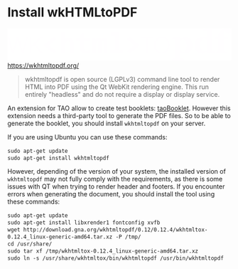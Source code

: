 <!--
parent: articles
created_at: '2017-05-09 09:25:30'
updated_at: '2017-05-09 09:25:30'
authors:
    - 'Jean-Sébastien Conan'
tags:
    - 'Backend'
    - 'Tools'
    - 'taoBooklet'
    - 'PHP'
    - 'PDF'
    - 'wkhtmltopdf'
    - 'wkhtml'
    - 'Print'
    - 'Document'
-->

Install wkHTMLtoPDF
====================

![wkhtmltopdf logo](../resources/third-party/wkhtmltopdf.png) https://wkhtmltopdf.org/

> wkhtmltopdf is open source (LGPLv3) command line tool to render HTML into PDF using the Qt WebKit rendering engine.
> This run entirely "headless" and do not require a display or display service.

An extension for TAO allow to create test booklets: [taoBooklet](https://github.com/oat-sa/extension-tao-booklet).
However this extension needs a third-party tool to generate the PDF files.
So to be able to generate the booklet, you should install `wkhtmltopdf` on your server.

If you are using Ubuntu you can use these commands:

```
sudo apt-get update
sudo apt-get install wkhtmltopdf
```

However, depending of the version of your system, the installed version of `wkhtmltopdf` may not fully comply with the requirements, as there is some issues with QT when trying to render header and footers.
If you encounter errors when generating the document, you should install the tool using these commands:

```
sudo apt-get update
sudo apt-get install libxrender1 fontconfig xvfb
wget http://download.gna.org/wkhtmltopdf/0.12/0.12.4/wkhtmltox-0.12.4_linux-generic-amd64.tar.xz -P /tmp/
cd /usr/share/
sudo tar xf /tmp/wkhtmltox-0.12.4_linux-generic-amd64.tar.xz
sudo ln -s /usr/share/wkhtmltox/bin/wkhtmltopdf /usr/bin/wkhtmltopdf
```
